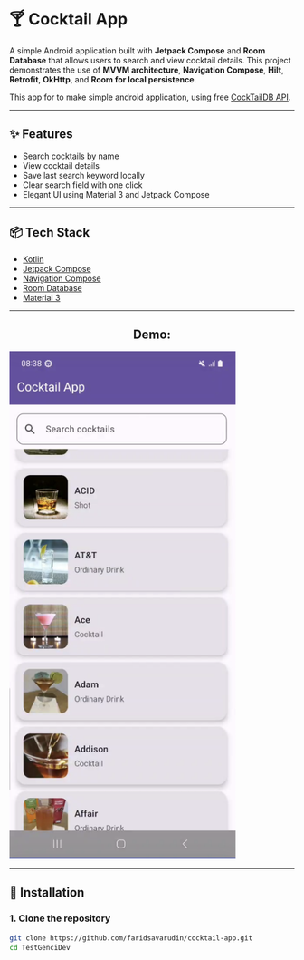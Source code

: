 # 🍸 Cocktail App

A simple Android application built with **Jetpack Compose** and **Room Database** that allows users to search and view cocktail details.
This project demonstrates the use of **MVVM architecture**, **Navigation Compose**, **Hilt**, **Retrofit**, **OkHttp**, and **Room for local persistence**.

This app for to make simple android application, using free [CockTailDB API](https://www.thecocktaildb.com/api.php).

---

## ✨ Features
- Search cocktails by name
- View cocktail details
- Save last search keyword locally
- Clear search field with one click
- Elegant UI using Material 3 and Jetpack Compose

---

## 📦 Tech Stack
- [Kotlin](https://kotlinlang.org/)
- [Jetpack Compose](https://developer.android.com/jetpack/compose)
- [Navigation Compose](https://developer.android.com/jetpack/compose/navigation)
- [Room Database](https://developer.android.com/training/data-storage/room)
- [Material 3](https://developer.android.com/jetpack/androidx/releases/compose-material3)

---

<h2 align="center"><b>Demo:</b></h2>


<a href="https://drive.google.com/file/d/1FKBte7dbiua8fa0IZgaQVssEiFIWLkcd/view?usp=sharing">
  <img src="assets/thumbnail.png" alt="Demo Video" width="400"/>
</a>

---

## 🚀 Installation

### 1. Clone the repository
```bash
git clone https://github.com/faridsavarudin/cocktail-app.git
cd TestGenciDev